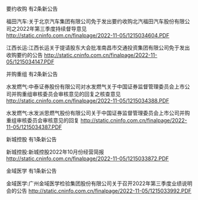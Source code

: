要约收购 有2条新公告 

福田汽车:关于北京汽车集团有限公司免于发出要约收购北汽福田汽车股份有限公司之2022年第三季度持续督导意见 http://static.cninfo.com.cn/finalpage/2022-11-05/1215034604.PDF 

江西长运:江西长运关于提请股东大会批准南昌市交通投资集团有限公司免于发出收购要约的公告 http://static.cninfo.com.cn/finalpage/2022-11-05/1215034147.PDF 

并购重组 有2条新公告 

水发燃气:中泰证券股份有限公司对水发燃气关于中国证券监督管理委员会上市公司并购重组审核委员会审核意见的回复之核查意见 http://static.cninfo.com.cn/finalpage/2022-11-05/1215034388.PDF 

水发燃气:水发派思燃气股份有限公司关于中国证券监督管理委员会上市公司并购重组审核委员会审核意见的回复 http://static.cninfo.com.cn/finalpage/2022-11-05/1215034387.PDF 

新城控股 有1条新公告 

新城控股:新城控股2022年10月份经营简报 http://static.cninfo.com.cn/finalpage/2022-11-05/1215033872.PDF 

金域医学 有1条新公告 

金域医学:广州金域医学检验集团股份有限公司关于召开2022年第三季度业绩说明会的公告 http://static.cninfo.com.cn/finalpage/2022-11-05/1215033992.PDF 

